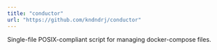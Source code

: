 ```yaml
---
title: "conductor"
url: "https://github.com/kndndrj/conductor"
---
```


Single-file POSIX-compliant script for managing docker-compose files.
